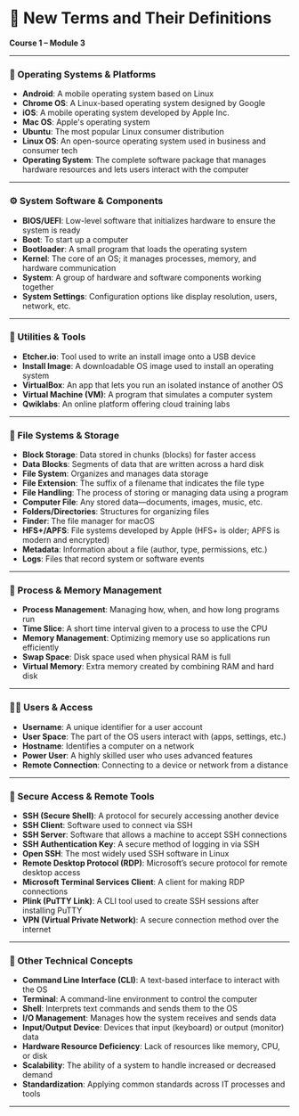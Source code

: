 # 🧠 New Terms and Their Definitions  
**Course 1 – Module 3**

---

### 📱 Operating Systems & Platforms

- **Android**: A mobile operating system based on Linux  
- **Chrome OS**: A Linux-based operating system designed by Google  
- **iOS**: A mobile operating system developed by Apple Inc.  
- **Mac OS**: Apple's operating system  
- **Ubuntu**: The most popular Linux consumer distribution  
- **Linux OS**: An open-source operating system used in business and consumer tech  
- **Operating System**: The complete software package that manages hardware resources and lets users interact with the computer  

---

### ⚙️ System Software & Components

- **BIOS/UEFI**: Low-level software that initializes hardware to ensure the system is ready  
- **Boot**: To start up a computer  
- **Bootloader**: A small program that loads the operating system  
- **Kernel**: The core of an OS; it manages processes, memory, and hardware communication  
- **System**: A group of hardware and software components working together  
- **System Settings**: Configuration options like display resolution, users, network, etc.

---

### 🧰 Utilities & Tools

- **Etcher.io**: Tool used to write an install image onto a USB device  
- **Install Image**: A downloadable OS image used to install an operating system  
- **VirtualBox**: An app that lets you run an isolated instance of another OS  
- **Virtual Machine (VM)**: A program that simulates a computer system  
- **Qwiklabs**: An online platform offering cloud training labs  

---

### 💾 File Systems & Storage

- **Block Storage**: Data stored in chunks (blocks) for faster access  
- **Data Blocks**: Segments of data that are written across a hard disk  
- **File System**: Organizes and manages data storage  
- **File Extension**: The suffix of a filename that indicates the file type  
- **File Handling**: The process of storing or managing data using a program  
- **Computer File**: Any stored data—documents, images, music, etc.  
- **Folders/Directories**: Structures for organizing files  
- **Finder**: The file manager for macOS  
- **HFS+/APFS**: File systems developed by Apple (HFS+ is older; APFS is modern and encrypted)  
- **Metadata**: Information about a file (author, type, permissions, etc.)  
- **Logs**: Files that record system or software events  

---

### 🧮 Process & Memory Management

- **Process Management**: Managing how, when, and how long programs run  
- **Time Slice**: A short time interval given to a process to use the CPU  
- **Memory Management**: Optimizing memory use so applications run efficiently  
- **Swap Space**: Disk space used when physical RAM is full  
- **Virtual Memory**: Extra memory created by combining RAM and hard disk  

---

### 🧑‍💻 Users & Access

- **Username**: A unique identifier for a user account  
- **User Space**: The part of the OS users interact with (apps, settings, etc.)  
- **Hostname**: Identifies a computer on a network  
- **Power User**: A highly skilled user who uses advanced features  
- **Remote Connection**: Connecting to a device or network from a distance  

---

### 🔐 Secure Access & Remote Tools

- **SSH (Secure Shell)**: A protocol for securely accessing another device  
- **SSH Client**: Software used to connect via SSH  
- **SSH Server**: Software that allows a machine to accept SSH connections  
- **SSH Authentication Key**: A secure method of logging in via SSH  
- **Open SSH**: The most widely used SSH software in Linux  
- **Remote Desktop Protocol (RDP)**: Microsoft’s secure protocol for remote desktop access  
- **Microsoft Terminal Services Client**: A client for making RDP connections  
- **Plink (PuTTY Link)**: A CLI tool used to create SSH sessions after installing PuTTY  
- **VPN (Virtual Private Network)**: A secure connection method over the internet  

---

### 🧱 Other Technical Concepts

- **Command Line Interface (CLI)**: A text-based interface to interact with the OS  
- **Terminal**: A command-line environment to control the computer  
- **Shell**: Interprets text commands and sends them to the OS  
- **I/O Management**: Manages how the system receives and sends data  
- **Input/Output Device**: Devices that input (keyboard) or output (monitor) data  
- **Hardware Resource Deficiency**: Lack of resources like memory, CPU, or disk  
- **Scalability**: The ability of a system to handle increased or decreased demand  
- **Standardization**: Applying common standards across IT processes and tools  

---

